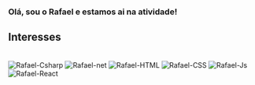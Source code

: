 ### Olá, sou o Rafael e estamos ai na atividade!

## Interesses
<br>
<div style="display: inline_block">
  <img align="center" alt="Rafael-Csharp" src="https://img.shields.io/badge/C%23-239120?style=for-the-badge&logo=c-sharp&logoColor=white">
  <img align="center" alt="Rafael-net" src="https://img.shields.io/badge/.NET-5C2D91?style=for-the-badge&logo=.net&logoColor=white">
  <img align="center" alt="Rafael-HTML" src="https://img.shields.io/badge/HTML-239120?style=for-the-badge&logo=html5&logoColor=white">
  <img align="center" alt="Rafael-CSS" src="https://img.shields.io/badge/CSS-239120?&style=for-the-badge&logo=css3&logoColor=white">
  <img align="center" alt="Rafael-Js" src="https://img.shields.io/badge/JavaScript-F7DF1E?style=for-the-badge&logo=javascript&logoColor=black">
  <img align="center" alt="Rafael-React" src="https://img.shields.io/badge/React-20232A?style=for-the-badge&logo=react&logoColor=61DAFB">  
</div>

